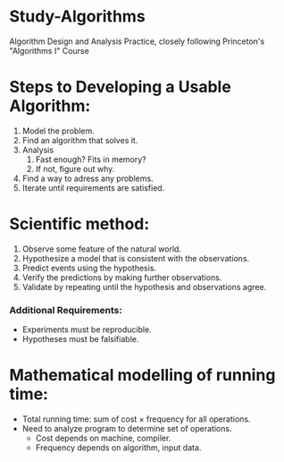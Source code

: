 # Study-Algorithms
Algorithm Design and Analysis Practice, closely following Princeton's "Algorithms I" Course

# Steps to Developing a Usable Algorithm:
1. Model the problem.
2. Find an algorithm that solves it.
3. Analysis
   1. Fast enough? Fits in memory?
   2. If not, figure out why.
4. Find a way to adress any problems.
5. Iterate until requirements are satisfied.

# Scientific method:
1. Observe some feature of the natural world.
2. Hypothesize a model that is consistent with the observations.
3. Predict events using the hypothesis.
4. Verify the predictions by making further observations.
5. Validate by repeating until the hypothesis and observations agree.

### Additional Requirements:
- Experiments must be reproducible.
- Hypotheses must be falsifiable.

# Mathematical modelling of running time:
- Total running time: sum of cost × frequency for all operations.
- Need to analyze program to determine set of operations.
   - Cost depends on machine, compiler.
   - Frequency depends on algorithm, input data.
